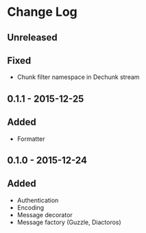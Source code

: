 # Change Log


## Unreleased

## Fixed

- Chunk filter namespace in Dechunk stream


## 0.1.1 - 2015-12-25

## Added

- Formatter


## 0.1.0 - 2015-12-24

## Added

- Authentication
- Encoding
- Message decorator
- Message factory (Guzzle, Diactoros)
